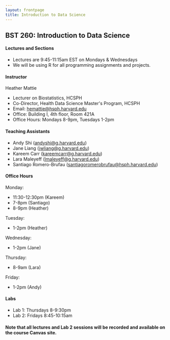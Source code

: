 ```yaml
---
layout: frontpage
title: Introduction to Data Science
---
```


## BST 260: Introduction to Data Science

#### Lectures and Sections

* Lectures are 9:45-11:15am EST on Mondays & Wednesdays
* We will be using R for all programming assignments and projects. 

#### Instructor

Heather Mattie

* Lecturer on Biostatistics, HCSPH
* Co-Director, Health Data Science Master's Program, HCSPH
* Email: hemattie@hsph.harvard.edu
* Office: Building I, 4th floor, Room 421A 
* Office Hours: Mondays 8-9pm, Tuesdays 1-2pm

#### Teaching Assistants
* Andy Shi (andyshi@g.harvard.edu)
* Jane Liang (jwliang@g.harvard.edu)
* Kareem Carr (kareemcarr@g.harvard.edu)
* Lara Maleyeff (lmaleyeff@g.harvard.edu)
* Santiago Romero-Brufau (santiagoromerobrufau@hsph.harvard.edu)


#### Office Hours
Monday: 
  * 11:30-12:30pm (Kareem)
  * 7-8pm (Santiago)
  * 8-9pm (Heather)
  
Tuesday:
  * 1-2pm (Heather)
  
Wednesday:
  * 1-2pm (Jane)
  
Thursday:
  * 8-9am (Lara)
  
Friday:
  * 1-2pm (Andy)

#### Labs
* Lab 1: Thursdays 8-9:30pm
* Lab 2: Fridays 8:45-10:15am

#### Note that all lectures and Lab 2 sessions will be recorded and available on the course Canvas site.
